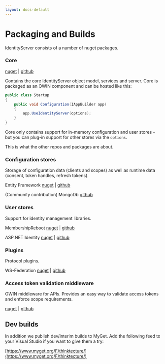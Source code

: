 ```yaml
---
layout: docs-default
---
```


# Packaging and Builds

IdentityServer consists of a number of nuget packages.

### Core

[nuget](https://www.nuget.org/packages/Thinktecture.IdentityServer.v3/) | [github](https://github.com/thinktecture/Thinktecture.IdentityServer.v3)

Contains the core IdentityServer object model, services and server. Core is packaged as an OWIN component and can be hosted like this:

```csharp
public class Startup
{
    public void Configuration(IAppBuilder app)
    {
        app.UseIdentityServer(options);
    }
}
```

Core only contains support for in-memory configuration and user stores - but you can plug-in support for other stores via the `options`.

This is what the other repos and packages are about.

### Configuration stores
Storage of configuration data (clients and scopes) as well as runtime data (consent, token handles, refresh tokens).

Entity Framework [nuget](https://www.nuget.org/packages/Thinktecture.IdentityServer.v3.EntityFramework/) | [github](https://github.com/thinktecture/Thinktecture.IdentityServer.v3.EntityFramework)

(Community contribution) MongoDb [github](https://github.com/jageall/IdentityServer.v3.MongoDb)

### User stores
Support for identity management libraries.

MembershipReboot [nuget](https://www.nuget.org/packages/Thinktecture.IdentityServer.v3.MembershipReboot/) | [github](https://github.com/thinktecture/Thinktecture.IdentityServer.v3.MembershipReboot)

ASP.NET Identity [nuget](https://www.nuget.org/packages/Thinktecture.IdentityServer.v3.AspNetIdentity/) | [github](https://github.com/thinktecture/Thinktecture.IdentityServer.v3.AspNetIdentity)

### Plugins
Protocol plugins.

WS-Federation [nuget](https://www.nuget.org/packages/Thinktecture.IdentityServer.v3.WsFederation/) | [github](https://github.com/thinktecture/Thinktecture.IdentityServer.v3.WsFederation)

### Access token validation middleware
OWIN middleware for APIs. Provides an easy way to validate access tokens and enforce scope requirements.

[nuget](https://www.nuget.org/packages/Thinktecture.IdentityServer.v3.AccessTokenValidation/) | [github](https://github.com/thinktecture/Thinktecture.IdentityServer.v3.AccessTokenValidation)

## Dev builds

In addition we publish dev/interim builds to MyGet.
Add the following feed to your Visual Studio if you want to give them a try:

[https://www.myget.org/F/thinktecture/](https://www.myget.org/F/thinktecture/)
